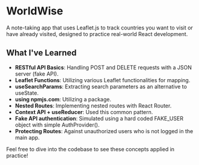 # WorldWise

A note-taking app that uses Leaflet.js to track countries you want to visit or have already visited, designed to practice real-world React development.

## What I've Learned

- **RESTful API Basics**: Handling POST and DELETE requests with a JSON server (fake API).
- **Leaflet Functions**: Utilizing various Leaflet functionalities for mapping.
- **useSearchParams**: Extracting search parameters as an alternative to useState.
- **using npmjs.com**: Utilizing a package.
- **Nested Routes**: Implementing nested routes with React Router.
- **Context API + useReducer**: Used this common pattern.
- **Fake API authentication**: Simulated using a hard coded FAKE_USER object with simple AuthProvider().
- **Protecting Routes**: Against unauthorized users who is not logged in the main app.

Feel free to dive into the codebase to see these concepts applied in practice!
